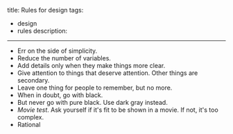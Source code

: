 title: Rules for design
tags:
  - design
  - rules
description:
---

- Err on the side of simplicity.
- Reduce the number of variables.
- Add details only when they make things more clear.
- Give attention to things that deserve attention. Other things are secondary.
- Leave one thing for people to remember, but no more.
- When in doubt, go with black.
- But never go with pure black. Use dark gray instead.
- *Movie test*. Ask yourself if it's fit to be shown in a movie. If not, it's too complex.
- Rational